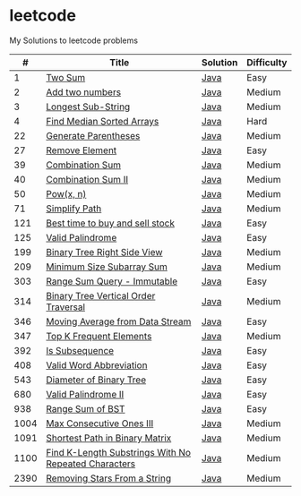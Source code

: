 # leetcode
My Solutions to leetcode problems

|#|Title|Solution|Difficulty|
|---|-----|--------|----------|
|1|[Two Sum](https://leetcode.com/problems/two-sum/)|[Java](./Array/TwoSum.java)|Easy|
|2|[Add two numbers](https://leetcode.com/problems/add-two-numbers/)|[Java](./LinkedList/AddTwoNumbers.java)|Medium|
|3|[Longest Sub-String](https://leetcode.com/problems/longest-substring-without-repeating-characters/)|[Java](./String/LongestSubString.java)|Medium|
|4|[Find Median Sorted Arrays](https://leetcode.com/problems/median-of-two-sorted-arrays)|[Java](./Array/FindMedianSortedArrays.java)|Hard|
|22|[Generate Parentheses](https://leetcode.com/problems/generate-parentheses)|[Java](./22.%20Generate%20Parentheses/Solution.java)|Medium|
|27|[Remove Element](https://leetcode.com/problems/remove-element)|[Java](./27.%20Remove%20Element/Solution.java)|Easy|
|39|[Combination Sum](https://leetcode.com/problems/combination-sum)|[Java](./39.%20Combination%20Sum/Solution.java)|Medium|
|40|[Combination Sum II](https://leetcode.com/problems/combination-sum-ii)|[Java](./40.%20Combination%20Sum%20II/Solution.java)|Medium|
|50|[Pow(x, n)](https://leetcode.com/problems/powx-n)|[Java](./50.%20Pow(x%2C%20n)/Solution.java)|Medium|
|71|[Simplify Path](https://leetcode.com/problems/simplify-path/)|[Java](./71.%20Simplify%20Path/SimplifyPath.java)|Medium|
|121|[Best time to buy and sell stock](https://leetcode.com/problems/best-time-to-buy-and-sell-stock/)|[Java](./121.%20Best%20Time%20to%20Buy%20and%20Sell%20Stock/Solution.java)|Easy|
|125|[Valid Palindrome](https://leetcode.com/problems/valid-palindrome)|[Java](./125.%20Valid%20Palindrome/Solution.java)|Easy|
|199|[Binary Tree Right Side View](https://leetcode.com/problems/binary-tree-right-side-view/)|[Java](./199.%20Binary%20Tree%20Right%20Side%20View)|Medium|
|209|[Minimum Size Subarray Sum](https://leetcode.com/problems/minimum-size-subarray-sum/)|[Java](./209.%20Minimum%20Size%20Subarray%20Sum/Solution.java)|Medium|
|303|[Range Sum Query - Immutable](https://leetcode.com/problems/range-sum-query-immutable)|[Java](./303.%20Range%20Sum%20Query%20-%20Immutable/NumArray.java)|Easy|
|314|[Binary Tree Vertical Order Traversal](https://leetcode.com/problems/binary-tree-vertical-order-traversal/)|[Java](./314.%20Binary%20Tree%20Vertical%20Order%20Traversal/BinaryTreeVertical.java)|Medium|
|346|[Moving Average from Data Stream](https://leetcode.com/problems/moving-average-from-data-stream)|[Java](./346.%20Moving%20Average%20from%20Data%20Stream/MovingAverage.java)|Easy|
|347|[Top K Frequent Elements](https://leetcode.com/problems/top-k-frequent-elements)|[Java](./347.%20Top%20K%20Frequent%20Elements/Solution.java)|Medium|
|392|[Is Subsequence](https://leetcode.com/problems/is-subsequence/)|[Java](./392.%20Is%20Subsequence/Solution.java)|Easy|
|408|[Valid Word Abbreviation](https://leetcode.com/problems/valid-word-abbreviation)|[Java](./408.%20Valid%20Word%20Abbreviation/ValidAbbreviation.java)|Easy|
|543|[Diameter of Binary Tree](https://leetcode.com/problems/diameter-of-binary-tree)|[Java](./543.%20Diameter%20of%20Binary%20Tree/BinaryTreeDiameter.java)|Easy|
|680|[Valid Palindrome II](https://leetcode.com/problems/valid-palindrome-ii)|[Java](./680.%20Valid%20Palindrome%20II/Solution.java)|Easy|
|938|[Range Sum of BST](https://leetcode.com/problems/range-sum-of-bst)|[Java](./938.%20Range%20Sum%20of%20BST/Solution.java)|Easy|
|1004|[Max Consecutive Ones III](https://leetcode.com/problems/max-consecutive-ones-iii)|[Java](./1004.%20Max%20Consecutive%20Ones%20III/Solution.java)|Medium|
|1091|[Shortest Path in Binary Matrix](https://leetcode.com/problems/shortest-path-in-binary-matrix/)|[Java](./1091.%20Shortest%20Path%20in%20Binary%20Matrix/Solution.java)|Medium|
|1100|[Find K-Length Substrings With No Repeated Characters](https://leetcode.com/problems/find-k-length-substrings-with-no-repeated-characters)|[Java](./1100.%20Find%20K-Length%20Substrings%20With%20No%20Repeated%20Characters/Solution.java)|Medium|
|2390|[Removing Stars From a String](https://leetcode.com/problems/removing-stars-from-a-string/)|[Java](./2390.%20Removing%20Stars%20From%20a%20String/Solution.java)|Medium|
